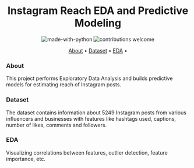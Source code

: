 
<h1 align="center">Instagram Reach EDA and Predictive Modeling</h1>

<p align="center">
  <img src="https://img.shields.io/badge/Made%20with-Python-1f425f.svg" alt="made-with-python">
  <img src="https://img.shields.io/badge/contributions-welcome-brightgreen.svg?style=flat" alt="contributions welcome">
</p>

<p align="center">
  <a href="#about">About</a> •
  <a href="#dataset">Dataset</a> •
  <a href="#similarity-algorithms">EDA</a> •
</p>

### About

This project performs Exploratory Data Analysis and builds predictive models for estimating reach of Instagram posts.

### Dataset

The dataset contains information about 5249 Instagram posts from various influencers and businesses with features like hashtags used, captions, number of likes, comments and followers.

### EDA

Visualizing correlations between features, outlier detection, feature importance, etc.


